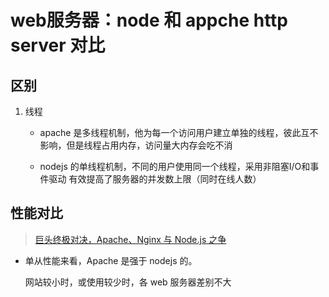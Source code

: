# web服务器：node 和 appche http server 对比

## 区别

1. 线程

    * apache 是多线程机制，他为每一个访问用户建立单独的线程，彼此互不影响，但是线程占用内存，访问量大内存会吃不消
    
    * nodejs 的单线程机制，不同的用户使用同一个线程，采用非阻塞I/O和事件驱动 有效提高了服务器的并发数上限（同时在线人数）


## 性能对比

> [巨头终极对决，Apache、Nginx 与 Node.js 之争](https://www.oschina.net/news/79567/apache-vs-nginx-vs-node-js)
  
* 单从性能来看，Apache 是强于 nodejs 的。  
  
  网站较小时，或使用较少时，各 web 服务器差别不大



